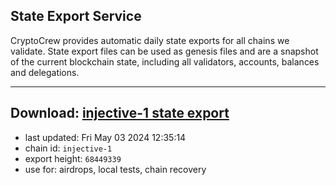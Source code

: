 ## State Export Service
CryptoCrew provides automatic daily state exports for all chains we validate. State export files can be used as genesis files and are a snapshot of the current blockchain state, including all validators, accounts, balances and delegations.

---
**Download: [injective-1 state export](https://dl-eu2.ccvalidators.com/SERVICE/injective/injective-1_export_68449339.json)**
---

- last updated: Fri May 03 2024 12:35:14
- chain id: `injective-1`
- export height: `68449339`
- use for: airdrops, local tests, chain recovery
